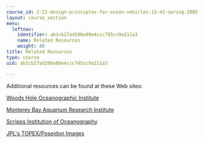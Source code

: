 ```yaml
---
course_id: 2-22-design-principles-for-ocean-vehicles-13-42-spring-2005
layout: course_section
menu:
  leftnav:
    identifier: ab1cb17ad206e89e4ccc785cc9a211a3
    name: Related Resources
    weight: 80
title: Related Resources
type: course
uid: ab1cb17ad206e89e4ccc785cc9a211a3

---
```


Additional resources can be found at these Web sites:

[Woods Hole Oceanographic Institute](http://www.whoi.edu/)

[Monterey Bay Aquarium Research Institute](http://www.mbari.org/)

[Scripps Institution of Oceanography](http://sio.ucsd.edu/)

[JPL's TOPEX/Poseidon Images](http://topex-www.jpl.nasa.gov/)